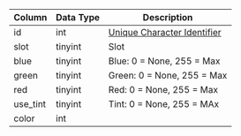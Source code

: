 | Column   | Data Type | Description                                      |
| -------- | --------- | ------------------------------------------------ |
| id       | int       | [Unique Character Identifier](character_data.md) |
| slot     | tinyint   | Slot                                             |
| blue     | tinyint   | Blue: 0 = None, 255 = Max                        |
| green    | tinyint   | Green: 0 = None, 255 = Max                       |
| red      | tinyint   | Red: 0 = None, 255 = Max                         |
| use_tint | tinyint   | Tint: 0 = None, 255 = MAx                        |
| color    | int       |                                                  |